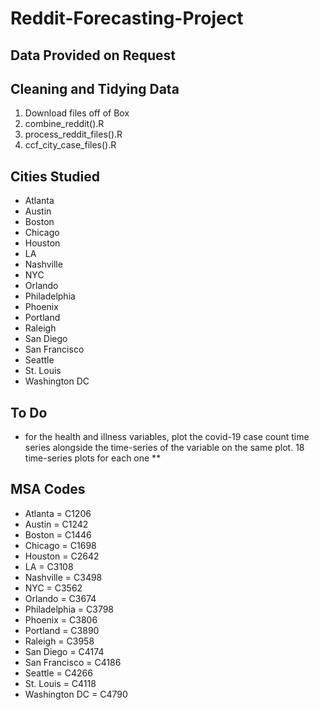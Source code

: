 # Reddit-Forecasting-Project


## Data Provided on Request
## Cleaning and Tidying Data
1. Download files off of Box
2. combine_reddit().R
3. process_reddit_files().R
4. ccf_city_case_files().R

## Cities Studied
- Atlanta
- Austin
- Boston
- Chicago
- Houston
- LA
- Nashville
- NYC
- Orlando
- Philadelphia
- Phoenix
- Portland
- Raleigh
- San Diego
- San Francisco
- Seattle
- St. Louis
- Washington DC

## To Do
* for the health and illness variables, plot the covid-19 case count time series alongside the time-series of the variable on the same plot. 18 time-series plots for each one
** 
## MSA Codes
 - Atlanta = C1206
 - Austin = C1242
 - Boston = C1446
 - Chicago = C1698
 - Houston = C2642
 - LA = C3108
 - Nashville = C3498
 - NYC = C3562
 - Orlando = C3674
 - Philadelphia = C3798
 - Phoenix = C3806
 - Portland = C3890
 - Raleigh = C3958
 - San Diego = C4174
 - San Francisco = C4186
 - Seattle = C4266
 - St. Louis = C4118
 - Washington DC = C4790
